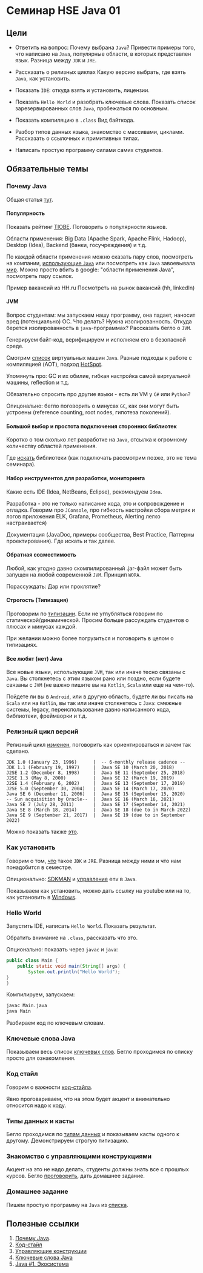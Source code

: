 # Семинар HSE Java 01

## Цели

* Ответить на вопрос: Почему выбрана `Java`?
Привести примеры того, что написано на `Java`, популярные области, в которых представлен язык.
Разница между `JDK` и `JRE`.

* Рассказать о релизных циклах
Какую версию выбрать, где взять `Java`, как установить.

* Показать `IDE`: откуда взять и установить, лицензии.

* Показать `Hello World` и разобрать ключевые слова.
Показать список зарезервированных слов `Java`, пробежаться по основным.

* Показать компиляцию в `.class`
Вид байткода.

* Разбор типов данных языка, знакомство с массивами, циклами.
Рассказать о ссылочных и примитивных типах.

* Написать простую программу силами самих студентов.

## Обязательные темы

### Почему Java

Общая статья [тут](../zero_to_hero/intro.md).

#### Популярность

Показать рейтинг [TIOBE](https://www.tiobe.com/tiobe-index/). Поговорить о популярности языков.

Области применения: Big Data (Apache Spark, Apache Flink, Hadoop), Desktop (Idea), Backend (банки, госучреждения) и т.д.

По каждой области применения можно сказать пару слов, посмотреть на компании, [использующие `Java`](https://en.wikipedia.org/wiki/Programming_languages_used_in_most_popular_websites) или посмотреть как `Java` завоевывала [мир](https://www.oracle.com/cis/corporate/blog/java-25years-2020-05-26.html).
Можно просто вбить в google: "области применения Java", посмотреть пару ссылок.

Пример вакансий из HH.ru
Посмотреть на рынок вакансий (hh, linkedIn)

#### JVM

Вопрос студентам: мы запускаем нашу программу, она падает, наносит вред (потенциально) ОС. Что делать?
Нужна изолированность. Откуда берется изолированность в `java`-программах?
Рассказать бегло о `JVM`.

Генерируем байт-код, верифицируем и исполняем его в безопасной среде.

Смотрим [список](https://ru.wikipedia.org/wiki/%D0%A1%D0%BF%D0%B8%D1%81%D0%BE%D0%BA_%D0%B2%D0%B8%D1%80%D1%82%D1%83%D0%B0%D0%BB%D1%8C%D0%BD%D1%8B%D1%85_%D0%BC%D0%B0%D1%88%D0%B8%D0%BD_Java) виртуальных машин `Java`. Разные подходы к работе с компиляцией (AOT), подход [HotSpot](https://ru.wikipedia.org/wiki/HotSpot).

Упомянуть про: GC и их обилие, гибкая настройка самой виртуальной машины, reflection и т.д.

Обязательно спросить про другие языки - есть ли VM у `C#` или `Python`?

Опицонально: бегло поговорить о минусах `GC`, как они могут быть устроены (reference counting, root nodes, гипотеза поколений).

#### Большой выбор и простота подключения сторонних библиотек

Коротко о том сколько лет разработке на `Java`, отсылка к огромному количеству областей применения.

Где [искать](https://search.maven.org/) библиотеки (как подключать рассмотрим позже, это не тема семинара).

#### Набор инструментов для разработки, мониторинга

Какие есть IDE (Idea, NetBeans, Eclipse), рекомендуем `Idea`.

Разработка - это не только написание кода, это и сопровождение и отладка.
Говорим про `JConsole`, про гибкость настройки сбора метрик и логов приложения ELK, Grafana, Prometheus, Alerting легко настраивается)

Документация (JavaDoc, примеры сообщества, Best Practice, Паттерны проектирования).
Где искать и так далее.

#### Обратная совместимость

Любой, как угодно давно скомпилированный .jar-файл может быть запущен на любой современной `JVM`.
Принцип `WORA`.

Порассуждать: Дар или проклятие?

#### Строгость (Типизация)

Проговорим по [типизации](https://habr.com/ru/post/161205/).
Если не углубляться говорим по статической/динамической.
Просим больше рассуждать студентов о плюсах и минусах каждой.

При желании можно более погрузиться и поговорить в целом о типизациях.

#### Все любят (нет) Java

Все новые языки, использующие `JVM`, так или иначе тесно связаны с `Java`. Вы столкнетесь с этим языком рано или поздно, если будете связаны с `JVM` (не важно пишите вы на `Kotlin`, `Scala` или еще на чем-то).

Пойдете ли вы в `Android`, или в другую область, будете ли вы писать на `Scala` или на `Kotlin`, вы так или иначе столкнетесь с `Java`: смежные системы, legacy, переиспользование давно написанного кода, библиотеки, фреймворки и т.д.

### Релизный цикл версий

Релизный цикл [изменен](https://habr.com/ru/post/337704/), поговорить как ориентироваться и зачем так сделано.

```raw
JDK 1.0 (January 23, 1996)      |  -- 6-monthly release cadence --
JDK 1.1 (February 19, 1997)     |  Java SE 10 (March 20, 2018)
J2SE 1.2 (December 8, 1998)     |  Java SE 11 (September 25, 2018)
J2SE 1.3 (May 8, 2000)          |  Java SE 12 (March 19, 2019)
J2SE 1.4 (February 6, 2002)     |  Java SE 13 (September 17, 2019)
J2SE 5.0 (September 30, 2004)   |  Java SE 14 (March 17, 2020)
Java SE 6 (December 11, 2006)   |  Java SE 15 (September 15, 2020)
-- Sun acquisition by Oracle--  |  Java SE 16 (March 16, 2021)
Java SE 7 (July 28, 2011)       |  Java SE 17 (September 14, 2021)
Java SE 8 (March 18, 2014)      |  Java SE 18 (due to in March 2022)
Java SE 9 (September 21, 2017)  |  Java SE 19 (due to in September 2022)
```

Можно показать также [это](https://blogs.oracle.com/javamagazine/post/java-long-term-support-lts).

### Как установить

Говорим о том, [что](https://javadevblog.com/chto-takoe-jdk-jre-i-jvm-v-java.html) такое `JDK` и `JRE`.
Разница между ними и что нам понадобится в семестре.

Опиционально: [SDKMAN](https://sdkman.io/usage#upgrade) и [управление](https://habr.com/ru/company/otus/blog/507908/) env в `Java`.  

Показываем как установить, можно дать ссылку на youtube или на то, как установить в [Windows](https://java.tutorials24x7.com/blog/how-to-install-java-16-on-windows).

### Hello World

Запустить IDE, написать `Hello World`. Показать результат.

Обратить внимание на `.class`, рассказать что это.

Опционально: показать через `javac` и `java`:

```java
public class Main {
    public static void main(String[] args) {
        System.out.println("Hello World");
}
}
```

Компилируем, запускаем:

```bash
javac Main.java
java Main
```

Разбираем код по ключевым словам.

### Ключевые слова Java

Показываем весь список [ключевых слов](https://en.wikipedia.org/wiki/List_of_Java_keywords).
Бегло проходимся по списку просто для ознакомления.

### Код стайл

Говорим о важности [код-стайла](../../start/code_style.md).

Явно проговариваем, что на этом будет акцент и внимательно относится надо к коду.

### Типы данных и касты

Бегло проходимся по [типам данных](../zero_to_hero/first.md) и показываем касты одного к другому.
Демонстрируем строгую типизацию.

### Знакомство с управляющими конструкциями

Акцент на это не надо делать, студенты должны знать все с прошлых курсов.
Бегло [проговорить](../zero_to_hero/first.md#14-%D0%BE%D0%BF%D0%B5%D1%80%D0%B0%D1%82%D0%BE%D1%80%D1%8B), дать домашнее задание.

### Домашнее задание

Пишем простую программу на `Java` из [списка](../zero_to_hero/first.md#17-%D0%BF%D1%80%D0%B0%D0%BA%D1%82%D0%B8%D0%BA%D0%B0).

## Полезные ссылки

1. [Почему Java](../zero_to_hero/intro.md).
2. [Код-стайл](../../start/code_style.md)
3. [Управляющие конструкции](../zero_to_hero/first.md)
4. [Ключевые слова Java](https://en.wikipedia.org/wiki/List_of_Java_keywords)
5. [Java #1. Экосистема](https://www.youtube.com/watch?v=Bgs-8eJyzhg&list=PL4_hYwCyhAvblhTbPQmOF4b3kilWSpOjU)
